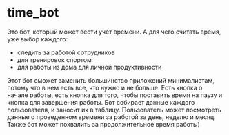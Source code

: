 # time_bot

Это бот, который может вести учет времени. А для чего считать время, уже выбор каждого: 
- следить за работой сотрудников
- для тренировок спортом
- для работы из дома для личной продуктивности

Этот бот сможет заменить большинство приложений минималистам, потому что в нем есть все, что нужно и не больше. 
Есть кнопка о начале работы, есть кнопка для того, чтобы поставить время на паузу и кнопка для завершения работы. Бот собирает данные каждого пользователя, и заносит их в таблицу. Пользователь может посмотреть данные о проведенном времени за работой за день, неделю и месяц. Также бот может похвалить за продолжительное время работы)
